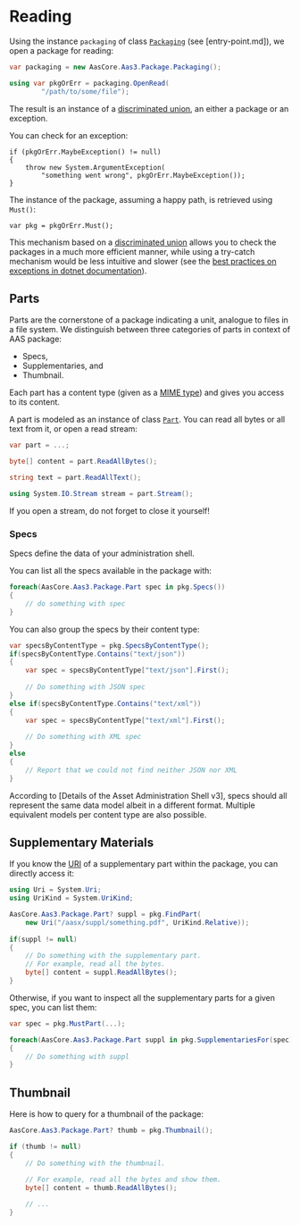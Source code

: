 # Reading

Using the instance `packaging` of class [`Packaging`] (see [entry-point.md]), we open a package for reading:

[`Packaging`]: ../api/AasCore.Aas3.Package.Packaging.yml

```csharp
var packaging = new AasCore.Aas3.Package.Packaging();

using var pkgOrErr = packaging.OpenRead(
        "/path/to/some/file");
```

The result is an instance of a [discriminated union], an either a package or an exception.

[discriminated union]: https://docs.microsoft.com/en-us/dotnet/fsharp/language-reference/discriminated-unions  
You can check for an exception:

```
if (pkgOrErr.MaybeException() != null)
{
    throw new System.ArgumentException(
        "something went wrong", pkgOrErr.MaybeException());
}
```

The instance of the package, assuming a happy path, is retrieved using `Must()`:

```
var pkg = pkgOrErr.Must();
```

This mechanism based on a [discriminated union] allows you to check the packages in a much more efficient manner, while using a try-catch mechanism would be less intuitive and slower (see the [best practices on exceptions in dotnet documentation]).

[best practices on exceptions in dotnet documentation]: https://docs.microsoft.com/en-us/dotnet/standard/exceptions/best-practices-for-exceptions

## Parts

Parts are the cornerstone of a package indicating a unit, analogue to files in a file system.
We distinguish between three categories of parts in context of AAS package:

* Specs,
* Supplementaries, and
* Thumbnail.

Each part has a content type (given as a [MIME type]) and gives you access to its content.

[MIME type]: https://developer.mozilla.org/en-US/docs/Web/HTTP/Basics_of_HTTP/MIME_types

A part is modeled as an instance of class [`Part`].
You can read all bytes or all text from it, or open a read stream:

[`Part`]: ../api/AasCore.Aas3.Package.Part.yml

```csharp
var part = ...;

byte[] content = part.ReadAllBytes();

string text = part.ReadAllText();

using System.IO.Stream stream = part.Stream(); 
```

If you open a stream, do not forget to close it yourself!

### Specs

Specs define the data of your administration shell.

You can list all the specs available in the package with:

```csharp
foreach(AasCore.Aas3.Package.Part spec in pkg.Specs())
{
    // do something with spec
}
```

You can also group the specs by their content type:

```csharp
var specsByContentType = pkg.SpecsByContentType();
if(specsByContentType.Contains("text/json"))
{
    var spec = specsByContentType["text/json"].First();
   
    // Do something with JSON spec
}
else if(specsByContentType.Contains("text/xml"))
{
    var spec = specsByContentType["text/xml"].First();
    
    // Do something with XML spec
}
else
{
    // Report that we could not find neither JSON nor XML
}
```

According to [Details of the Asset Administration Shell v3], specs should all represent the same data model albeit in a different format.
Multiple equivalent models per content type are also possible.

## Supplementary Materials

If you know the [URI] of a supplementary part within the package, you can directly access it:

[URI]: https://en.wikipedia.org/wiki/Uniform_Resource_Identifier

```csharp
using Uri = System.Uri;
using UriKind = System.UriKind;

AasCore.Aas3.Package.Part? suppl = pkg.FindPart(
    new Uri("/aasx/suppl/something.pdf", UriKind.Relative));
    
if(suppl != null)
{
    // Do something with the supplementary part.
    // For example, read all the bytes.
    byte[] content = suppl.ReadAllBytes();
}
```

Otherwise, if you want to inspect all the supplementary parts for a given spec, you can list them:

```csharp
var spec = pkg.MustPart(...);

foreach(AasCore.Aas3.Package.Part suppl in pkg.SupplementariesFor(spec))
{
    // Do something with suppl
}
```

## Thumbnail

Here is how to query for a thumbnail of the package:

```csharp
AasCore.Aas3.Package.Part? thumb = pkg.Thumbnail();

if (thumb != null)
{
    // Do something with the thumbnail.

    // For example, read all the bytes and show them.
    byte[] content = thumb.ReadAllBytes();
    
    // ...
}
```
